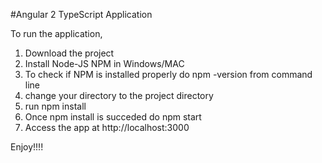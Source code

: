 #Angular 2 TypeScript Application

To run the application, 

1. Download the project
2. Install Node-JS NPM in Windows/MAC
3. To check if NPM is installed properly do npm -version from command line
4. change your directory to the project directory
5. run npm install
6. Once npm install is succeded do npm start
7. Access the app at http://localhost:3000


Enjoy!!!!